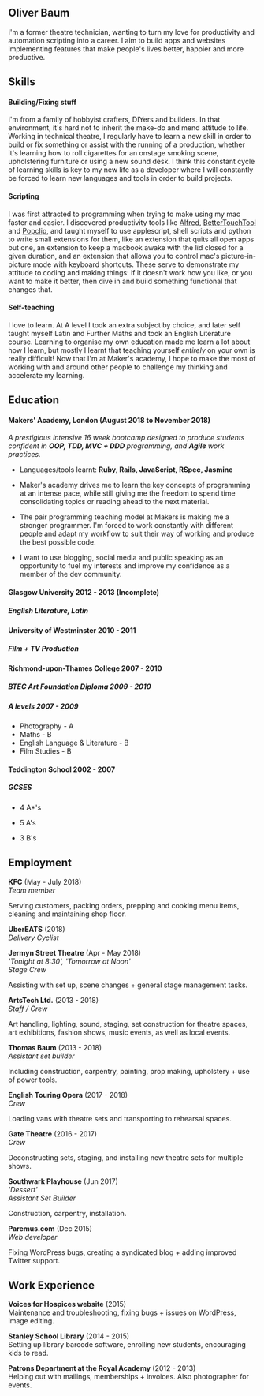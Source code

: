 ## Oliver Baum

I'm a former theatre technician, wanting to turn my love for productivity and automation scripting into a career. I aim to build apps and websites implementing features that make people's lives better, happier and more productive.

## Skills

#### Building/Fixing stuff

I'm from a family of hobbyist crafters, DIYers and  builders. In that environment, it's hard not to inherit the make-do and mend attitude to life. Working in technical theatre, I regularly have to learn a new skill in order to build or fix something or assist with the running of a production, whether it's learning how to roll cigarettes for an onstage smoking scene, upholstering furniture or using a new sound desk. I think this constant cycle of learning skills is key to my new life as a developer where I will constantly be forced to learn new languages and tools in order to build projects.

#### Scripting

I was first attracted to programming when trying to make using my mac faster and easier. I discovered productivity tools like [Alfred](https://www.alfredapp.com/), [BetterTouchTool](https://folivora.ai/) and [Popclip](https://pilotmoon.com/popclip/), and taught myself to use applescript, shell scripts and python to write small extensions for them, like an extension that quits all open apps but one, an extension to keep a macbook awake with the lid closed for a given duration, and an extension that allows you to control mac's picture-in-picture mode with keyboard shortcuts. These serve to demonstrate my attitude to coding and making things: if it doesn't work how you like, or you want to make it better, then dive in and build something functional that changes that.

#### Self-teaching

I love to learn. At A level I took an extra subject by choice, and later self taught myself Latin and Further Maths and took an English Literature course. Learning to organise my own education made me learn a lot about how I learn, but mostly I learnt that teaching yourself *entirely* on your own is really difficult! Now that I'm at Maker's academy, I hope to make the most of working with and around other people to challenge my thinking and accelerate my learning.

## Education

#### Makers' Academy, London (August 2018 to November 2018)
*A prestigious intensive 16 week bootcamp designed to produce students confident in **OOP, TDD, MVC + DDD** programming, and **Agile** work practices.*

- Languages/tools learnt: **Ruby, Rails, JavaScript, RSpec, Jasmine**

- Maker's academy drives me to learn the key concepts of programming at an intense pace, while still giving me the freedom to spend time consolidating topics or reading ahead to the next material.

- The pair programming teaching model at Makers is making me a stronger programmer. I'm forced to work constantly with different people and adapt my workflow to suit their way of working and produce the best possible code.

- I want to use blogging, social media and public speaking as an opportunity to fuel my interests and improve my confidence as a member of the dev community.


#### Glasgow University 2012 - 2013 (Incomplete)
##### English Literature, Latin

#### University of Westminster 2010 - 2011
##### Film + TV Production

#### Richmond-upon-Thames College 2007 - 2010
#####  BTEC Art Foundation Diploma 2009 - 2010
##### A levels 2007 - 2009
- Photography - A 
- Maths - B
- English Language & Literature - B
- Film Studies - B

#### Teddington School 2002 - 2007

##### GCSES

- 4 A*'s

- 5 A's

- 3 B's

## Employment

**KFC** (May - July 2018)  
*Team member* 

Serving customers, packing orders, prepping and cooking menu items, cleaning and maintaining shop floor.

**UberEATS** (2018)  
*Delivery Cyclist*

**Jermyn Street Theatre** (Apr - May 2018)  
*'Tonight at 8:30', 'Tomorrow at Noon'*  
*Stage Crew*

Assisting with set up, scene changes + general stage management tasks.

**ArtsTech Ltd.** (2013 - 2018)  
*Staff / Crew* 

Art handling, lighting, sound, staging, set construction for theatre spaces, art exhibitions, fashion shows, music events, as well as local events. 

**Thomas Baum** (2013 - 2018)  
*Assistant set builder*

Including construction, carpentry, painting, prop making, upholstery + use of power tools.

**English Touring Opera** (2017 - 2018)  
*Crew*

Loading vans with theatre sets and transporting to rehearsal spaces.

**Gate Theatre** (2016 - 2017)  
*Crew*

Deconstructing sets, staging, and installing new theatre sets for multiple shows.

**Southwark Playhouse** (Jun 2017)  
*'Dessert'*  
*Assistant Set Builder*

Construction, carpentry, installation.

**Paremus.com** (Dec 2015)  
*Web developer*

Fixing WordPress bugs, creating a syndicated blog + adding improved Twitter support.

## Work Experience

**Voices for Hospices website** (2015)  
Maintenance and troubleshooting, fixing bugs + issues on WordPress, image editing.

**Stanley School Library** (2014 - 2015)   
Setting up library barcode software, enrolling new students, encouraging kids to read.

**Patrons Department at the Royal Academy** (2012 - 2013)  
Helping out with mailings, memberships + invoices. Also photographer for events.
